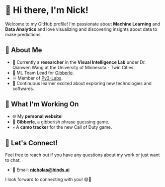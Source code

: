 # 👋 Hi there, I'm Nick!

Welcome to my GitHub profile! I'm passionate about **Machine Learning** and **Data Analytics** and love visualizing and discovering insights about data to make predictions.

## 🧠 About Me

- 🔬 Currently a **researcher** in the **Visual Intelligence Lab** under Dr. Qianwen Wang at the University of Minnesota - Twin Cities.
- 🤖 ML Team Lead for [Gibberle](https://github.com/Pv3-Labs/gibberle).
- ♾️ Member of [Pv3-Labs](https://github.com/Pv3-Labs).
- 🌱 Continuous learner excited about exploring new technologies and softwares.

## 🚧 What I'm Working On

- 🌐 My **personal website**!
- 💭 **Gibberle**, a gibberish phrase guessing game.
- 💀 A **camo tracker** for the new Call of Duty game.

## 💬 Let's Connect!

Feel free to reach out if you have any questions about my work or just want to chat:

- 📧 Email: **nicholas@hinds.ai**

I look forward to connecting with you! 😄🚀
